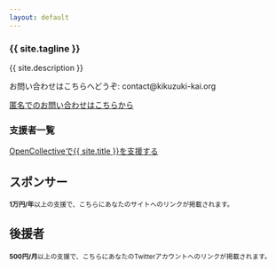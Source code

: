 ```yaml
---
layout: default
---
```

<article class="home" role="article">
    <section class="landing" role="document">
<h1>{{ site.tagline }}</h1>
<p>{{ site.description }}</p>
<p>お問い合わせはこちらへどうぞ: contact@kikuzuki<span class="obfuscate">-</span>kai.org</p>
<p><a href="{{site.url}}/docs/contact.html">匿名でのお問い合わせはこちらから</a></p>
    </section>
    <section class="backers" role="document">
        <div class="opencollective">
<h1>支援者一覧</h1>
<p><a href="https://opencollective.com/{{ site.github.owner_name }}#support">OpenCollectiveで{{ site.title }}を支援する</a></p>
<h2>スポンサー</h2>
<small><strong>1万円/年</strong>以上の支援で、こちらにあなたのサイトへのリンクが掲載されます。</small>
<p><object data="https://opencollective.com/{{ site.github.owner_name }}/tiers/sponsor.svg"></object></p>
<h2>後援者</h2>
<small><strong>500円/月</strong>以上の支援で、こちらにあなたのTwitterアカウントへのリンクが掲載されます。</small>
<p><object data="https://opencollective.com/{{ site.github.owner_name }}/tiers/backer.svg"></object></p>
        </div>
    </section>
</article>
